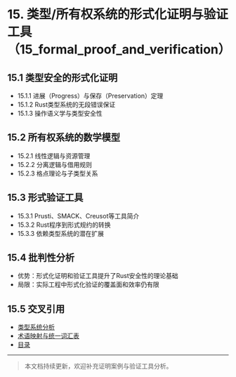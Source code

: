 # 15. 类型/所有权系统的形式化证明与验证工具（15_formal_proof_and_verification）

## 15.1 类型安全的形式化证明

- 15.1.1 进展（Progress）与保存（Preservation）定理
- 15.1.2 Rust类型系统的无段错误保证
- 15.1.3 操作语义学与类型安全性

## 15.2 所有权系统的数学模型

- 15.2.1 线性逻辑与资源管理
- 15.2.2 分离逻辑与借用规则
- 15.2.3 格点理论与子类型关系

## 15.3 形式验证工具

- 15.3.1 Prusti、SMACK、Creusot等工具简介
- 15.3.2 Rust程序到形式规约的转换
- 15.3.3 依赖类型系统的潜在扩展

## 15.4 批判性分析

- 优势：形式化证明和验证工具提升了Rust安全性的理论基础
- 局限：实际工程中形式化验证的覆盖面和效率仍有限

## 15.5 交叉引用

- [类型系统分析](../02_type_system/index.md)
- [术语映射与统一词汇表](12_concept_mapping_and_glossary.md)
- [目录](index.md)

---

> 本文档持续更新，欢迎补充证明案例与验证工具分析。
